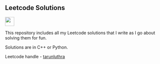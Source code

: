 ## Leetcode Solutions

<img src="https://assets.leetcode.com/static_assets/public/webpack_bundles/images/logo-dark.e99485d9b.svg" height=30>

This repository includes all my Leetcode solutions that I write as I go about solving them for fun.

Solutions are in C++ or Python.

Leetcode handle - [tarunluthra](https://leetcode.com/tarunluthra/)